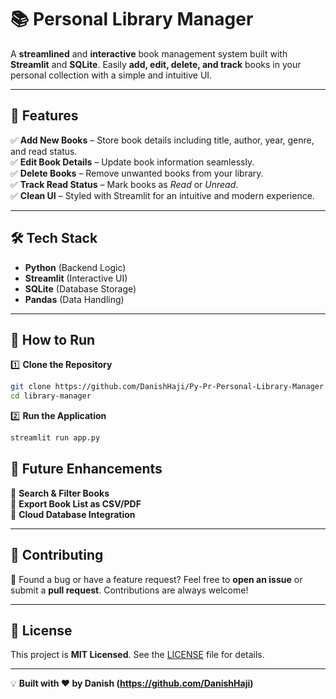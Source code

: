 # 📚 Personal Library Manager  

A **streamlined** and **interactive** book management system built with **Streamlit** and **SQLite**. Easily **add, edit, delete, and track** books in your personal collection with a simple and intuitive UI.  
 

---

## 🚀 Features  

✅ **Add New Books** – Store book details including title, author, year, genre, and read status.  
✅ **Edit Book Details** – Update book information seamlessly.  
✅ **Delete Books** – Remove unwanted books from your library.  
✅ **Track Read Status** – Mark books as *Read* or *Unread*.  
✅ **Clean UI** – Styled with Streamlit for an intuitive and modern experience.  

---

## 🛠️ Tech Stack  

- **Python** (Backend Logic)  
- **Streamlit** (Interactive UI)  
- **SQLite** (Database Storage)  
- **Pandas** (Data Handling)  

---

## 🎯 How to Run  

1️⃣ **Clone the Repository**  
```bash
git clone https://github.com/DanishHaji/Py-Pr-Personal-Library-Manager.git
cd library-manager
```

2️⃣ **Run the Application**  
```bash
streamlit run app.py
```


## 📌 Future Enhancements  

🚀 **Search & Filter Books**  
🚀 **Export Book List as CSV/PDF**  
🚀 **Cloud Database Integration**  

---

## 🤝 Contributing  

🎯 Found a bug or have a feature request? Feel free to **open an issue** or submit a **pull request**. Contributions are always welcome!  

---

## 📝 License  

This project is **MIT Licensed**. See the [LICENSE](LICENSE) file for details.  

---

💡 **Built with ❤️ by Danish (https://github.com/DanishHaji)**  

